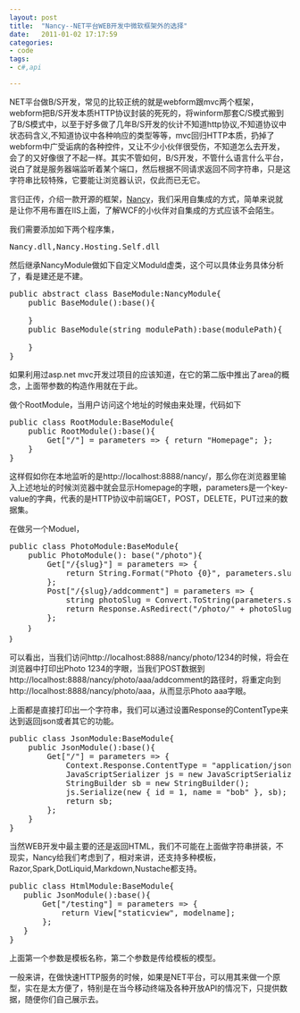 ```yaml
---
layout: post
title:  "Nancy--NET平台WEB开发中微软框架外的选择"
date:   2011-01-02 17:17:59
categories: 
- code 
tags:
- c#,api

---
```


NET平台做B/S开发，常见的比较正统的就是webform跟mvc两个框架，webform把B/S开发本质HTTP协议封装的死死的，将winform那套C/S模式搬到了B/S模式中，以至于好多做了几年B/S开发的伙计不知道http协议,不知道协议中状态码含义,不知道协议中各种响应的类型等等，mvc回归HTTP本质，扔掉了webform中广受诟病的各种控件，又让不少小伙伴很受伤，不知道怎么去开发，会了的又好像很了不起一样。其实不管如何，B/S开发，不管什么语言什么平台，说白了就是服务器端监听着某个端口，然后根据不同请求返回不同字符串，只是这字符串比较特殊，它要能让浏览器认识，仅此而已无它。

言归正传，介绍一款开源的框架，[Nancy]('http://nancyfx.org/')，我们采用自集成的方式，简单来说就是让你不用布置在IIS上面，了解WCF的小伙伴对自集成的方式应该不会陌生。

我们需要添加如下两个程序集，
<pre>Nancy.dll,Nancy.Hosting.Self.dll</pre>
然后继承NancyModule做如下自定义Moduld虚类，这个可以具体业务具体分析了，看是建还是不建。
<pre>public abstract class BaseModule:NancyModule{
    public BaseModule():base(){
	
    }
    public BaseModule(string modulePath):base(modulePath){
        
    }
}
</pre>
如果利用过asp.net mvc开发过项目的应该知道，在它的第二版中推出了area的概念，上面带参数的构造作用就在于此。

做个RootModule，当用户访问这个地址的时候由来处理，代码如下
<pre>public class RootModule:BaseModule{
    public RootModule():base(){
        Get["/"] = parameters => { return "Homepage"; };
    }
}</pre>

这样假如你在本地监听的是http://localhost:8888/nancy/，那么你在浏览器里输入上述地址的时候浏览器中就会显示Homepage的字眼，parameters是一个key-value的字典，代表的是HTTP协议中前端GET，POST，DELETE，PUT过来的数据集。

在做另一个Moduel，
<pre>public class PhotoModule:BaseModule{
    public PhotoModule(): base("/photo"){
        Get["/{slug}"] = parameters => {
            return String.Format("Photo {0}", parameters.slug);
        };
        Post["/{slug}/addcomment"] = parameters => {
            string photoSlug = Convert.ToString(parameters.slug);
            return Response.AsRedirect("/photo/" + photoSlug);
        };
    ｝
｝
</pre>
可以看出，当我们访问http://localhost:8888/nancy/photo/1234的时候，将会在浏览器中打印出Photo 1234的字眼，当我们POST数据到http://localhost:8888/nancy/photo/aaa/addcomment的路径时，将重定向到http://localhost:8888/nancy/photo/aaa，从而显示Photo aaa字眼。

上面都是直接打印出一个字符串，我们可以通过设置Response的ContentType来达到返回json或者其它的功能。
<pre>public class JsonModule:BaseModule{
    public JsonModule():base(){
        Get["/"] = parameters => {   
            Context.Response.ContentType = "application/json";
            JavaScriptSerializer js = new JavaScriptSerializer();
            StringBuilder sb = new StringBuilder();
            js.Serialize(new { id = 1, name = "bob" }, sb);
            return sb;
        };
    }
}
</pre>

当然WEB开发中最主要的还是返回HTML，我们不可能在上面做字符串拼装，不现实，Nancy给我们考虑到了，相对来讲，还支持多种模板，Razor,Spark,DotLiquid,Markdown,Nustache都支持。
<pre>public class HtmlModule:BaseModule{ 
   public JsonModule():base(){
       Get["/testing"] = parameters => {
           return View["staticview", modelname];
       };
   }
}
</pre>
上面第一个参数是模板名称，第二个参数是传给模板的模型。

一般来讲，在做快速HTTP服务的时候，如果是NET平台，可以用其来做一个原型，实在是太方便了，特别是在当今移动终端及各种开放API的情况下，只提供数据，随便你们自己展示去。


